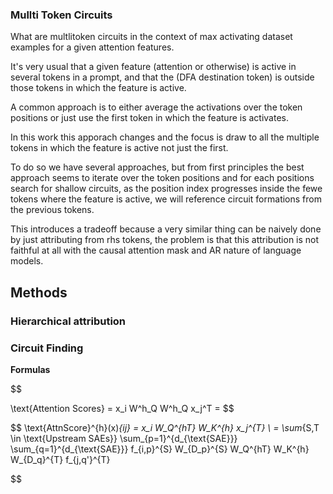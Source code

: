 ### Mullti Token Circuits

What are multlitoken circuits in the context of max  activating dataset examples for a given attention features.


It's very usual that a given feature (attention or otherwise) is active in several tokens in a prompt, and that the (DFA destination token) is outside those tokens in which the feature is active.

A common approach is to either average the activations over the token positions or just use the first token in which the feature is activates.


In this work this apporach changes and the focus is draw to all the multiple tokens in which the feature is active not just the first.


To do so  we have several approaches, but from first principles the best approach seems to iterate over the token positions and for each positions search for shallow circuits, as the position index progresses inside the fewe tokens where the feature is active, we will reference circuit formations from the previous tokens.


This introduces a tradeoff because a very similar thing can be naively done by just attributing from rhs tokens, the problem is that this attribution is not faithful at all with the causal attention mask and AR nature of language models.





## Methods

### Hierarchical attribution



### Circuit Finding

**Formulas**


$$

\text{Attention Scores} = x_i W^h_Q W^h_Q x_j^T = 
$$

$$
\text{AttnScore}^{h}(x)_{ij} = x_i W_Q^{hT} W_K^{h} x_j^{T}
\\
= \sum_{S,T \in \text{Upstream SAEs}} \sum_{p=1}^{d_{\text{SAE}}} \sum_{q=1}^{d_{\text{SAE}}} f_{i,p}^{S} W_{D_p}^{S} W_Q^{hT} W_K^{h} W_{D_q}^{T} f_{j,q'}^{T}

$$





